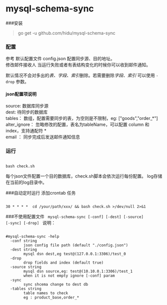 # mysql-schema-sync

###安装
>go get -u github.com/hidu/mysql-schema-sync

### 配置
参考 默认配置文件  config.json 配置同步源、目的地址。  
修改邮件接收人  当运行失败或者有表结构变化的时候你可以收到邮件通知。  

默认情况不会对多出的*表、字段、索引*删除。若需要删除*字段、索引* 可以使用 <code>-drop</code> 参数。

#### json配置项说明
source: 数据库同步源  
dest:   待同步的数据库  
tables： 数组，配置需要同步的表，为空则是不限制，eg: ["goods","order_*"]  
alter_ignore： 忽略修改的配置，表名为tableName，可以配置 column 和 index，支持通配符 *  
email ： 同步完成后发送邮件通知信息  

### 运行
<code>
bash check.sh
</code>

每个json文件配置一个目的数据库，check.sh脚本会依次运行每份配置。
log存储在当前的log目录中。

###自动定时运行
添加crontab 任务

<code>
30 * * * *  cd /your/path/xxx/ && bash check.sh >/dev/null 2>&1 
</code>

###不使用配置文件
<code>
mysql-schema-sync [-conf] [-dest] [-source] [-sync] [-drop]
</code>
说明：
<pre>
<code>
#mysql-schema-sync -help  
  -conf string
        json config file path (default "./config.json")
  -dest string
        mysql dsn dest,eg test@(127.0.0.1:3306)/test_0
  -drop
        drop fields and index (default true)
  -source string
        mysql dsn source,eg: test@(10.10.0.1:3306)/test_1
        when it is not empty ignore [-conf] param
  -sync
        sync shcema change to dest db
  -tables string
        table names to check
        eg : product_base,order_*

</code>
</pre>

